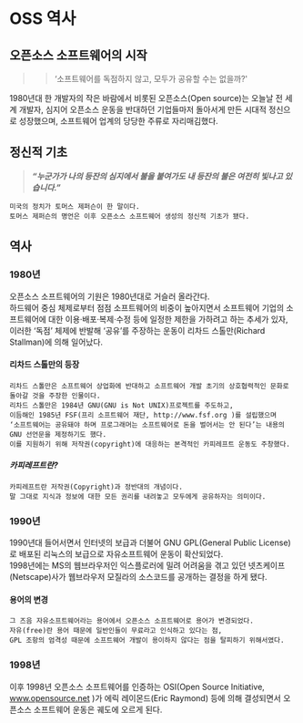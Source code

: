 # OSS 역사

## 오픈소스 소프트웨어의 시작
>> ‘소프트웨어를 독점하지 않고, 모두가 공유할 수는 없을까?'  

1980년대 한 개발자의 작은 바람에서 비롯된 오픈소스(Open source)는 오늘날 전 세계 개발자, 심지어 오픈소스 운동을 반대하던 기업들마저 돌아서게 만든 시대적 정신으로 성장했으며, 소프트웨어 업계의 당당한 주류로 자리매김했다.

## 정신적 기초
> ***“누군가가 나의 등잔의 심지에서 불을 붙여가도 내 등잔의 불은 여전히 빛나고 있습니다.”***  
```
미국의 정치가 토머스 제퍼슨이 한 말이다.   
토머스 제퍼슨의 명언은 이후 오픈소스 소프트웨어 생성의 정신적 기초가 됐다.
```

## 역사

### 1980년
오픈소스 소프트웨어의 기원은 1980년대로 거슬러 올라간다.  
하드웨어 중심 체제로부터 점점 소프트웨어의 비중이 높아지면서 소프트웨어 기업의 소프트웨어에 대한 이용·배포·복제·수정 등에 일정한 제한을 가하려고 하는 추세가 있자, 이러한 ‘독점’ 체제에 반발해 ‘공유’를 주장하는 운동이 리차드 스톨만(Richard Stallman)에 의해 일어났다.

#### 리차드 스톨만의 등장
```
리차드 스톨만은 소프트웨어 상업화에 반대하고 소프트웨어 개발 초기의 상호협력적인 문화로 돌아갈 것을 주장한 인물이다.
리차드 스톨만은 1984년 GNU(GNU is Not UNIX)프로젝트를 주도하고, 
이듬해인 1985년 FSF(프리 소프트웨어 재단, http://www.fsf.org )를 설립했으며   
‘소프트웨어는 공유돼야 하며 프로그래머는 소프트웨어로 돈을 벌어서는 안 된다’는 내용의 GNU 선언문을 제정하기도 했다.  
이를 지원하기 위해 저작권(copyright)에 대응하는 본격적인 카피레프트 운동도 주창했다. 
```
#### ***카피레프트란?***
```
카피레프트란 저작권(Copyright)과 정반대의 개념이다.   
말 그대로 지식과 정보에 대한 모든 권리를 내려놓고 모두에게 공유하자는 의미이다.
```

### 1990년
1990년대 들어서면서 인터넷의 보급과 더불어 GNU GPL(General Public License)로 배포된 리눅스의 보급으로 자유소프트웨어 운동이 확산되었다.  
1998년에는 MS의 웹브라우저인 익스플로러에 밀려 어려움을 겪고 있던 넷츠케이프(Netscape)사가 웹브라우저 모질라의 소스코드를 공개하는 결정을 하게 됐다.

#### 용어의 변경
```
그 즈음 자유소프트웨어라는 용어에서 오픈소스 소프트웨어로 용어가 변경되었다.  
자유(free)란 용어 때문에 일반인들이 무료라고 인식하고 있다는 점,   
GPL 조항의 엄격성 때문에 소프트웨어 개발이 용이하지 않다는 점을 탈피하기 위해서였다.
```

### 1998년
이후 1998년 오픈소스 소프트웨어를 인증하는 OSI(Open Source Initiative, www.opensource.net )가 에릭 레이몬드(Eric Raymond) 등에 의해 결성되면서 오픈소스 소프트웨어 운동은 궤도에 오르게 된다.

